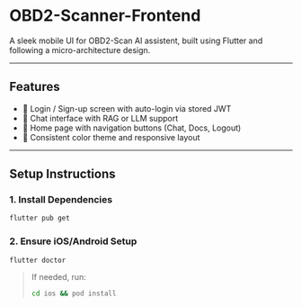 # OBD2-Scanner-Frontend

A sleek mobile UI for OBD2-Scan AI assistent, built using Flutter and following a micro-architecture design.

---

## Features

- 🔐 Login / Sign-up screen with auto-login via stored JWT
- 💬 Chat interface with RAG or LLM support
- 🧭 Home page with navigation buttons (Chat, Docs, Logout)
- 🎨 Consistent color theme and responsive layout
---

## Setup Instructions

### 1. Install Dependencies
```bash
flutter pub get
```

### 2. Ensure iOS/Android Setup
```bash
flutter doctor
```

> If needed, run:
> ```bash
> cd ios && pod install
> ```
